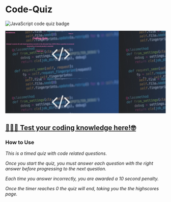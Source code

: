 # Code-Quiz


<img alt="JavaScript code quiz badge" src="https://img.shields.io/badge/JS-CodeQuiz-ff69b4" >

![Code Quiz](images/code-quiz.png)

## [👩🏾‍💻 Test your coding knowledge here!🤓](https://ffakih5.github.io/Code-Quiz/.)

### How to Use
_This is a timed quiz with code related questions._

_Once you start the quiz, you must answer each question with the right answer before progressing to the next question._

_Each time you answer incorrectly, you are awarded a 10 second penalty._

_Once the timer reaches 0 the quiz will end, taking you the the highscores page._




